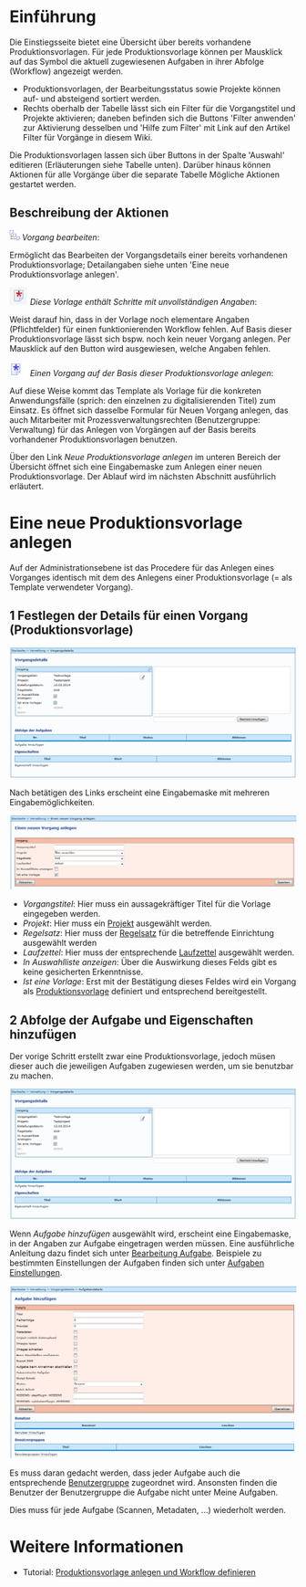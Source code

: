 # Einführung

Die Einstiegsseite bietet eine Übersicht über bereits vorhandene Produktionsvorlagen. Für jede Produktionsvorlage können per Mausklick auf das Symbol die aktuell zugewiesenen Aufgaben in ihrer Abfolge (Workflow) angezeigt werden.

* Produktionsvorlagen, der Bearbeitungsstatus sowie Projekte können auf- und absteigend sortiert werden.
* Rechts oberhalb der Tabelle lässt sich ein Filter für die Vorgangstitel und Projekte aktivieren; daneben befinden sich die Buttons 'Filter anwenden' zur Aktivierung desselben und 'Hilfe zum Filter' mit Link auf den Artikel Filter für Vorgänge in diesem Wiki.

Die Produktionsvorlagen lassen sich über Buttons in der Spalte 'Auswahl' editieren (Erläuterungen siehe Tabelle unten).
Darüber hinaus können Aktionen für alle Vorgänge über die separate Tabelle Mögliche Aktionen gestartet werden.

## Beschreibung der Aktionen

![](images/Icon_Vorgang_bearbeiten.gif) *Vorgang bearbeiten*:

Ermöglicht das Bearbeiten der Vorgangsdetails einer bereits vorhandenen Produktionsvorlage; Detailangaben siehe unten 'Eine neue Produktionsvorlage anlegen'.

![](images/Icon1.PNG) *Diese Vorlage enthält Schritte mit unvollständigen Angaben*:

Weist darauf hin, dass in der Vorlage noch elementare Angaben (Pflichtfelder) für einen funktionierenden Workflow fehlen. Auf Basis dieser Produktionsvorlage lässt sich bspw. noch kein neuer Vorgang anlegen. Per Mausklick auf den Button wird ausgewiesen, welche Angaben fehlen.

![](images/icon21.png) *Einen Vorgang auf der Basis dieser Produktionsvorlage anlegen*:

Auf diese Weise kommt das Template als Vorlage für die konkreten Anwendungsfälle (sprich: den einzelnen zu digitalisierenden Titel) zum Einsatz. Es öffnet sich dasselbe Formular für Neuen Vorgang anlegen, das auch Mitarbeiter mit Prozessverwaltungsrechten (Benutzergruppe: Verwaltung) für das Anlegen von Vorgängen auf der Basis bereits vorhandener Produktionsvorlagen benutzen.

 

Über den Link *Neue Produktionsvorlage anlegen* im unteren Bereich der Übersicht öffnet sich eine Eingabemaske zum Anlegen einer neuen Produktionsvorlage. Der Ablauf wird im nächsten Abschnitt ausführlich erläutert.

# Eine neue Produktionsvorlage anlegen

Auf der Administrationsebene ist das Procedere für das Anlegen eines Vorganges identisch mit dem des Anlegens einer Produktionsvorlage (= als Template verwendeter Vorgang).

## 1 Festlegen der Details für einen Vorgang (Produktionsvorlage)

![](images/Produktionsvorlagen3.jpg)

Nach betätigen des Links erscheint eine Eingabemaske mit mehreren Eingabemöglichkeiten.

![](images/Produktionsvorlagen2.jpg)

* *Vorgangstitel*: Hier muss ein aussagekräftiger Titel für die Vorlage eingegeben werden.
* *Projekt*: Hier muss ein [Projekt](Projekt.md) ausgewählt werden.
* *Regelsatz*: Hier muss der [Regelsatz](Regelsatz.md) für die betreffende Einrichtung ausgewählt werden
* *Laufzettel*: Hier muss der entsprechende [Laufzettel](Regelsatz.md) ausgewählt werden.
* *In Auswahlliste anzeigen*: Über die Auswirkung dieses Felds gibt es keine gesicherten Erkenntnisse.
* *Ist eine Vorlage*: Erst mit der Bestätigung dieses Feldes wird ein Vorgang als [Produktionsvorlage](Produktionsvorlage.md) definiert und entsprechend bereitgestellt.

 
## 2 Abfolge der Aufgabe und Eigenschaften hinzufügen
Der vorige Schritt erstellt zwar eine Produktionsvorlage, jedoch müsen dieser auch die jeweiligen Aufgaben zugewiesen werden, um sie benutzbar zu machen. 

![](images/Produktionsvorlagen3.jpg)

Wenn *Aufgabe hinzufügen* ausgewählt wird, erscheint eine Eingabemaske, in der Angaben zur Aufgabe eingetragen werden müssen. Eine ausführliche Anleitung dazu findet sich unter [Bearbeitung Aufgabe](Bearbeitung-Aufgabe.md). Beispiele zu bestimmten Einstellungen der Aufgaben finden sich unter [Aufgaben Einstellungen](Aufgaben-Einstellungen.md).

![](images/Produktionsvorlagen4.jpg)

Es muss daran gedacht werden, dass jeder Aufgabe auch die entsprechende [Benutzergruppe](Benutzergruppen.md) zugeordnet wird. 
Ansonsten finden die Benutzer der Benutzergruppe die Aufgabe nicht unter Meine Aufgaben.

Dies muss für jede Aufgabe (Scannen, Metadaten, ...) wiederholt werden.

# Weitere Informationen
* Tutorial: [Produktionsvorlage anlegen und Workflow definieren](https://github.com/kitodo/kitodo-tutorials/blob/master/kitodo2/04_produktionsvorlage-anlegen-und-workflow-definieren.md)
